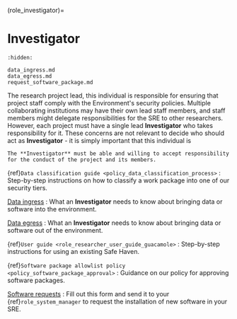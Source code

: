 (role_investigator)=

# Investigator

```{toctree}
:hidden:

data_ingress.md
data_egress.md
request_software_package.md
```

The research project lead, this individual is responsible for ensuring that project staff comply with the Environment's security policies.
Multiple collaborating institutions may have their own lead staff members, and staff members might delegate responsibilities for the SRE to other researchers.
However, each project must have a single lead **Investigator** who takes responsibility for it.
These concerns are not relevant to decide who should act as **Investigator** - it is simply important that this individual is

```{warning}
The **Investigator** must be able and willing to accept responsibility for the conduct of the project and its members.
```

{ref}`Data classification guide <policy_data_classification_process>`
: Step-by-step instructions on how to classify a work package into one of our security tiers.

[Data ingress](data_ingress.md)
: What an **Investigator** needs to know about bringing data or software into the environment.

[Data egress](data_egress.md)
: What an **Investigator** needs to know about bringing data or software out of the environment.

{ref}`User guide <role_researcher_user_guide_guacamole>`
: Step-by-step instructions for using an existing Safe Haven.

{ref}`Software package allowlist policy <policy_software_package_approval>`
: Guidance on our policy for approving software packages.

[Software requests](request_software_package.md)
: Fill out this form and send it to your {ref}`role_system_manager` to request the installation of new software in your SRE.
